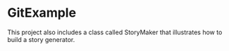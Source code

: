 # GitExample

This project also includes a class called StoryMaker that illustrates how to build a story generator.
